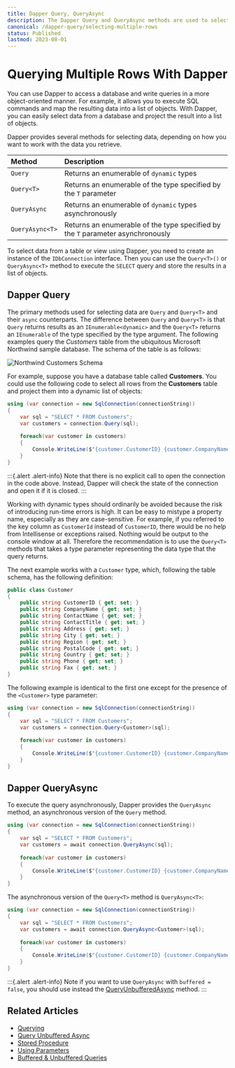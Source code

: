 ```yaml
---
title: Dapper Query, QueryAsync
description: The Dapper Query and QueryAsync methods are used to select data from your database and return a list of objects or strongly typed types.
canonical: /dapper-query/selecting-multiple-rows
status: Published
lastmod: 2023-08-01
---
```


# Querying Multiple Rows With Dapper

You can use Dapper to access a database and write queries in a more object-oriented manner. For example, it allows you to execute SQL commands and map the resulting data into a list of objects. With Dapper, you can easily select data from a database and project the result into a list of objects.

Dapper provides several methods for selecting data, depending on how you want to work with the data you retrieve. 


| Method | Description |
|:---|:---|
|`Query` |  Returns an enumerable of `dynamic` types | 
|`Query<T>` | Returns an enumerable of the type specified by the `T` parameter | 
|`QueryAsync` | Returns an enumerable of `dynamic` types asynchronously | 
|`QueryAsync<T>` | Returns an enumerable of the type specified by the `T` parameter asynchronously | 


To select data from a table or view using Dapper, you need to create an instance of the `IDbConnection` interface. Then you can use the `Query<T>()` or `QueryAsync<T>` method to execute the `SELECT` query and store the results in a list of objects.

## Dapper Query

The primary methods used for selecting data are `Query` and `Query<T>` and their `async` counterparts. The difference between `Query` and `Query<T>` is that `Query` returns results as an `IEnumerable<dynamic>` and the `Query<T>` returns an `IEnumerable` of the type specified by the type argument. The following examples query the _Customers_ table from the ubiquitous Microsoft Northwind sample database. The schema of the table is as follows:

![Northwind Customers Schema](/images/25-03-2019-09-47-06.png)

For example, suppose you have a database table called **Customers**. You could use the following code to select all rows from the **Customers** table and project them into a dynamic list of objects:

```csharp
using (var connection = new SqlConnection(connectionString))
{
    var sql = "SELECT * FROM Customers";
    var customers = connection.Query(sql);
	
    foreach(var customer in customers)
    {
        Console.WriteLine($"{customer.CustomerID} {customer.CompanyName}");
    }
}
```

:::{.alert .alert-info}
Note that there is no explicit call to open the connection in the code above. Instead, Dapper will check the state of the connection and open it if it is closed. 
:::

Working with dynamic types should ordinarily be avoided because the risk of introducing run-time errors is high. It can be easy to mistype a property name, especially as they are case-sensitive. For example, if you referred to the key column as `CustomerId` instead of `CustomerID`, there would be no help from Intellisense or exceptions raised. Nothing would be output to the console window at all. Therefore the recommendation is to use the `Query<T>` methods that takes a type parameter representing the data type that the query returns. 

The next example works with a `Customer` type, which, following the table schema, has the following definition:

```csharp
public class Customer
{
    public string CustomerID { get; set; }
    public string CompanyName { get; set; }
    public string ContactName { get; set; }
    public string ContactTitle { get; set; }
    public string Address { get; set; }
    public string City { get; set; }
    public string Region { get; set; }
    public string PostalCode { get; set; }
    public string Country { get; set; }
    public string Phone { get; set; }
    public string Fax { get; set; }
}
```

The following example is identical to the first one except for the presence of the `<Customer>` type parameter:

```csharp
using (var connection = new SqlConnection(connectionString))
{
    var sql = "SELECT * FROM Customers";
    var customers = connection.Query<Customer>(sql);
	
    foreach(var customer in customers)
    {
        Console.WriteLine($"{customer.CustomerID} {customer.CompanyName}");
    }
}
```

## Dapper QueryAsync

To execute the query asynchronously, Dapper provides the `QueryAsync` method, an asynchronous version of the `Query` method.

```csharp
using (var connection = new SqlConnection(connectionString))
{
    var sql = "SELECT * FROM Customers";
    var customers = await connection.QueryAsync(sql);
	
    foreach(var customer in customers)
    {
        Console.WriteLine($"{customer.CustomerID} {customer.CompanyName}");
    }
}
```

The asynchronous version of the `Query<T>`  method is `QueryAsync<T>`:

```csharp
using (var connection = new SqlConnection(connectionString))
{
    var sql = "SELECT * FROM Customers";
    var customers = await connection.QueryAsync<Customer>(sql);
	
    foreach(var customer in customers)
    {
        Console.WriteLine($"{customer.CustomerID} {customer.CompanyName}");
    }
}
```

:::{.alert .alert-info}
Note if you want to use `QueryAsync` with `buffered = false`, you should use instead the [QueryUnbufferedAsync](/dapper-query/selecting-unbuffered-async) method.
:::

## Related Articles

- [Querying](/dapper-query)
- [Query Unbuffered Async](/dapper-query/selecting-unbuffered-async)
- [Stored Procedure](/stored-procedures)
- [Using Parameters](/parameters)
- [Buffered & Unbuffered Queries](/misc/buffered-unbuffered)